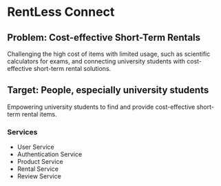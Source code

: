 # RentLess Connect

## Problem: Cost-effective Short-Term Rentals

Challenging the high cost of items with limited usage, such as scientific calculators for exams, and connecting university students with cost-effective short-term rental solutions.

## Target: People, especially university students

Empowering university students to find and provide cost-effective short-term rental items.


### Services

- User Service
- Authentication Service
- Product Service
- Rental Service
- Review Service
